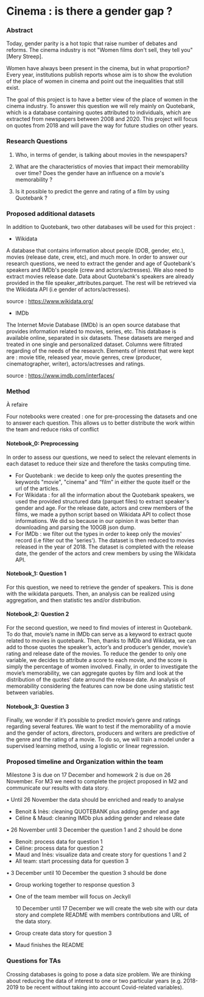 # Cinema : is there a gender gap ?


### Abstract

Today, gender parity is a hot topic that raise number of debates and reforms. The cinema industry is not "Women films don't sell, they tell you" [Mery Streep].


Women have always been present in the cinema, but in what proportion? Every year, institutions publish reports whose aim is to show the evolution of the place of women in cinema and point out the inequalities that still exist.

The goal of this project is to have a better view of the place of women in the cinema industry. To answer this question we will rely mainly on Quotebank, which is a database containing quotes attributed to individuals, which are extracted from newspapers between 2008 and 2020. This project will focus on quotes from 2018 and will pave the way for future studies on other years.

### Research Questions

1. Who, in terms of gender, is talking about movies in the newspapers?

2. What are the characteristics of movies that impact their memorability over time? Does the gender have an influence on a movie's memorability ?

3. Is it possible to predict the genre and rating of a film by using Quotebank ?


### Proposed additional datasets

In addition to Quotebank, two other databases will be used for this project :

- Wikidata

A database that contains information about people (DOB, gender, etc.), movies (release date, crew, etc), and much more. In order to answer our research questions, we need to extract the gender and age of Quotebank's speakers and IMDb's people (crew and actors/actresses). We also need to extract movies release date. Data about Quotebank's speakers are already provided in the file speaker_attributes.parquet. The rest will be retrieved via the Wikidata API (i.e gender of actors/actresses).

source : https://www.wikidata.org/

- IMDb

The Internet Movie Database (IMDb) is an open source database that provides information related to movies, series, etc. This database is available online, separated in six datasets. These datasets are merged and treated in one single and personalized dataset. Columns were filtrated regarding of the needs of the research. Elements of interest that were kept are : movie title, released year, movie genres, crew (producer, cinematographer, writer), actors/actresses and ratings.  

source : https://www.imdb.com/interfaces/


### Method

À refaire

Four notebooks were created : one for pre-processing the datasets and one to answer each question. This allows us to better distribute the work within the team and reduce risks of conflict

#### Notebook_0: Preprocessing
In order to assess our questions, we need to select the relevant elements in each dataset to reduce their size and therefore the tasks computing time.
- For Quotebank : we decide to keep only the quotes presenting the keywords "movie", "cinema" and “film” in either the quote itself or the url of the articles.
- For Wikidata : for all the information about the Quotebank speakers, we used the provided structured data (parquet files) to extract speaker's gender and age. For the release date, actors and crew members of the films, we made a python script based on Wikidata API to collect those informations. We did so because in our opinion it was better than downloading and parsing the 100GB json dump.
- For IMDb : we filter out the types in order to keep only the movies' record (i.e filter out the 'series'). The dataset is then reduced to movies released in the year of 2018. The dataset is completed with the release date, the gender of the actors and crew members by using the Wikidata API.

#### Notebook_1: Question 1
For this question, we need to retrieve the gender of speakers. This is done with the wikidata parquets. Then, an analysis can be realized using aggregation, and then statistic tes and/or distribution.

#### Notebook_2: Question 2
For the second question, we need to find movies of interest in Quotebank. To do that, movie’s name in IMDb can serve as a keyword to extract quote related to movies in quotebank. Then, thanks to IMDb and Wikidata, we can add to those quotes the speaker’s, actor’s and producer’s gender, movie’s rating and release date of the movies. To reduce the gender to only one variable, we decides to attribute a score to each movie, and the score is simply the percentage of women involved. Finally, in order to investigate the movie’s memorability, we can aggregate quotes by film and look at the distribution of the quotes' date arround the release date. An analysis of memorability considering the features can now be done using statistic test between variables.

#### Notebook_3: Question 3
Finally, we wonder if it’s possible to predict movie’s genre and ratings regarding several features. We want to test if the memorability of a movie and the gender of actors, directors, producers and writers are predictive of the genre and the rating of a movie. To do so, we will train a model under a supervised learning method, using a logistic or linear regression.


### Proposed timeline and Organization within the team

Milestone 3 is due on 17 December and homework 2 is due on 26 November. For M3 we need to complete the project proposed in M2 and communicate our results with data story.

•	Until 26 November the data should be enriched and ready to analyse

- Benoit & Inès: cleaning QUOTEBANK plus adding gender and age
- Céline & Maud: cleaning IMDb plus adding gender and release date

•	26 November until 3 December the question 1 and 2 should be done

- Benoit: process data for question 1
- Céline: process data for question 2
- Maud and Inès: visualize data and create story for questions 1 and 2
- All team: start processing data for question 3

•	3 December until 10 December the question 3 should be done

- Group working together to response question 3
- One of the team member will focus on Jeckyll

	10 December until 17 December we will create the web site with our data story and complete README with members contributions and URL of the data story.

- Group create data story for question 3
- Maud finishes the README


### Questions for TAs

Crossing databases is going to pose a data size problem. We are thinking about reducing the data of interest to one or two particular years (e.g. 2018-2019 to be recent without taking into account Covid-related variables).
